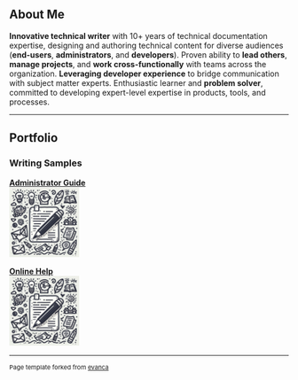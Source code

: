 ## About Me
<b>Innovative technical writer</b> with 10+ years of technical documentation expertise, designing and authoring technical content for diverse audiences (<b>end-users</b>, <b>administrators</b>, and <b>developers</b>). Proven ability to <b>lead others</b>, <b>manage projects</b>,  and <b>work cross-functionally</b> with teams across the organization. <b>Leveraging developer experience</b> to bridge communication with subject matter experts. Enthusiastic learner and <b>problem solver</b>, committed to developing expert-level expertise in products, tools, and processes. 

---

## Portfolio

### Writing Samples 

<b><a href="/WritingSample_LicenseServerRedundancy_Bstork.pdf" target="_blank">Administrator Guide</a></b>
<br>
<a href="/WritingSample_LicenseServerRedundancy_Bstork.pdf" target="_blank">
    <img src="/WSicon.png?raw=true" style="width:25%;height:25%;"/>
</a>


<b><a href="/WritingSample_LibraryPhraseDataSourceExample_Bstork.pdf" target="_blank">Online Help</a></b>
<br>
<a href="/WritingSample_LibraryPhraseDataSourceExample_Bstork.pdf" target="_blank">
    <img src="/WSicon.png?raw=true" style="width:25%;height:25%;"/>
</a>

---

<!--
[Project 3 Title](http://example.com/)
<img src="images/dummy_thumbnail.jpg?raw=true"/>

---

### Category Name 2

- [Project 1 Title](http://example.com/)
- [Project 2 Title](http://example.com/)
- [Project 3 Title](http://example.com/)
- [Project 4 Title](http://example.com/)
- [Project 5 Title](http://example.com/)

---
---
-->




<p style="font-size:11px">Page template forked from <a href="https://github.com/evanca/quick-portfolio">evanca</a></p>
<!-- Remove above link if you don't want to attibute -->
